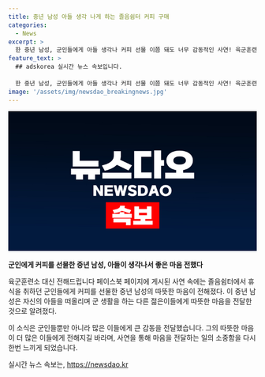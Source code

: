 ```yaml
---
title: 중년 남성 아들 생각 나게 하는 졸음쉼터 커피 구매
categories:
  - News
excerpt: >
  한 중년 남성, 군인들에게 아들 생각나 커피 선물 이쯤 돼도 너무 감동적인 사연! 육군훈련소에서의 평범한 하루, 갑자기 찾아온 따뜻한 마음과 감동. 군인 A씨의 이야기는 바로 그 감동을 전해주는 이야기다. 함께 있던 병사가 선물한 커피와 함께 전해진 아버지의 따스한 마음, 이 모든 것이 하나로 얽혀 나오는 따뜻한 사연. 부모님의 따뜻한 마음을 느낄 수 있었던 순간으로, 이런 이야기가 나타나는 순간에 결국 남은 건 감사함 뿐이다.
feature_text: >
  ## adskorea 실시간 뉴스 속보입니다.

  한 중년 남성, 군인들에게 아들 생각나 커피 선물 이쯤 돼도 너무 감동적인 사연! 육군훈련소에서의 평범한 하루, 갑자기 찾아온 따뜻한 마음과 감동. 군인 A씨의 이야기는 바로 그 감동을 전해주는 이야기다. 함께 있던 병사가 선물한 커피와 함께 전해진 아버지의 따스한 마음, 이 모든 것이 하나로 얽혀 나오는 따뜻한 사연. 부모님의 따뜻한 마음을 느낄 수 있었던 순간으로, 이런 이야기가 나타나는 순간에 결국 남은 건 감사함 뿐이다.
image: '/assets/img/newsdao_breakingnews.jpg'
---
```


<p><img src="/assets/img/newsdao_breakingnews.jpg" alt="adskorea 속보" /></p>

<p><b>군인에게 커피를 선물한 중년 남성, 아들이 생각나서 좋은 마음 전했다</b></p>

<p>육군훈련소 대신 전해드립니다 페이스북 페이지에 게시된 사연 속에는 졸음쉼터에서 휴식을 취하던 군인들에게 커피를 선물한 중년 남성의 따뜻한 마음이 전해졌다. 이 중년 남성은 자신의 아들을 떠올리며 군 생활을 하는 다른 젊은이들에게 따뜻한 마음을 전달한 것으로 알려졌다.</p>

<p>이 소식은 군인들뿐만 아니라 많은 이들에게 큰 감동을 전달했습니다. 그의 따뜻한 마음이 더 많은 이들에게 전해지길 바라며, 사연을 통해 마음을 전달하는 일의 소중함을 다시 한번 느끼게 되었습니다.</p>
실시간 뉴스 속보는, <a href="https://newsdao.kr" rel="dofollow">https://newsdao.kr</a>


